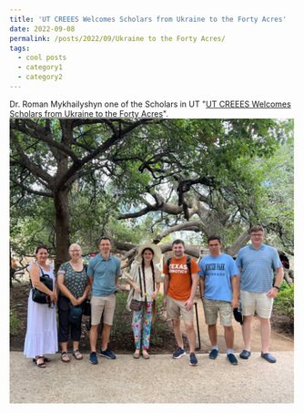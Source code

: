 ```yaml
---
title: 'UT CREEES Welcomes Scholars from Ukraine to the Forty Acres'
date: 2022-09-08
permalink: /posts/2022/09/Ukraine to the Forty Acres/
tags:
  - cool posts
  - category1
  - category2
---
```

Dr. Roman Mykhailyshyn one of the Scholars in UT "[UT CREEES Welcomes Scholars from Ukraine to the Forty Acres](https://liberalarts.utexas.edu/slavic/news/ut-creees-welcomes-scholars-from-ukraine-to-the-forty-acres)".
<br/><img src='/images/post_n.jpg' width='500'>